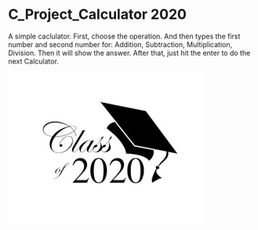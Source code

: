  # C_Project_Calculator 2020

A simple caclulator. First, choose the operation. And then types the first number and second number for:
  Addition,
  Subtraction,
  Multiplication,
  Division. Then it will show the answer. After that, just hit the enter to do the next Calculator.

 <img src="img/2020-Geographics.png">
 
